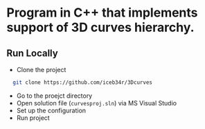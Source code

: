 #  Program in C++ that implements support of 3D curves hierarchy.
## Run Locally
- Clone the project
```bash
  git clone https://github.com/iceb34r/3Dcurves
```
- Go to the proejct directory
- Open solution file (`curvesproj.sln`) via MS Visual Studio
- Set up the configuration
- Run project
